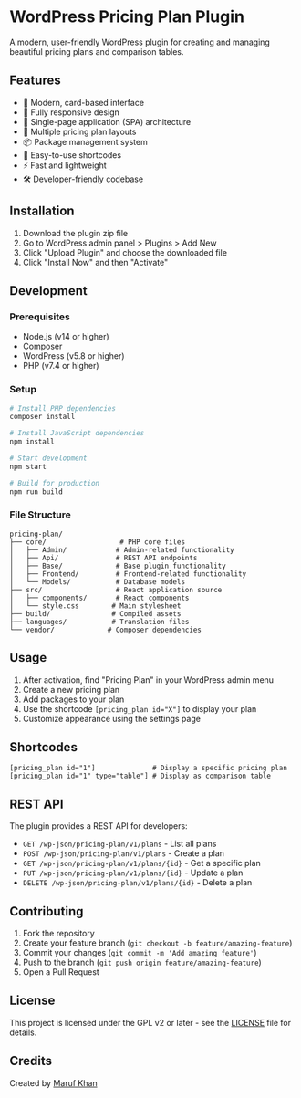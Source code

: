 # WordPress Pricing Plan Plugin

A modern, user-friendly WordPress plugin for creating and managing beautiful pricing plans and comparison tables.

## Features

- 🎨 Modern, card-based interface
- 📱 Fully responsive design
- 🔄 Single-page application (SPA) architecture
- 💼 Multiple pricing plan layouts
- 📦 Package management system
- 🎯 Easy-to-use shortcodes
- ⚡ Fast and lightweight
- 🛠️ Developer-friendly codebase

## Installation

1. Download the plugin zip file
2. Go to WordPress admin panel > Plugins > Add New
3. Click "Upload Plugin" and choose the downloaded file
4. Click "Install Now" and then "Activate"

## Development

### Prerequisites

- Node.js (v14 or higher)
- Composer
- WordPress (v5.8 or higher)
- PHP (v7.4 or higher)

### Setup

```bash
# Install PHP dependencies
composer install

# Install JavaScript dependencies
npm install

# Start development
npm start

# Build for production
npm run build
```

### File Structure

```
pricing-plan/
├── core/                  # PHP core files
│   ├── Admin/            # Admin-related functionality
│   ├── Api/              # REST API endpoints
│   ├── Base/             # Base plugin functionality
│   ├── Frontend/         # Frontend-related functionality
│   └── Models/           # Database models
├── src/                  # React application source
│   ├── components/       # React components
│   └── style.css        # Main stylesheet
├── build/               # Compiled assets
├── languages/           # Translation files
└── vendor/             # Composer dependencies
```

## Usage

1. After activation, find "Pricing Plan" in your WordPress admin menu
2. Create a new pricing plan
3. Add packages to your plan
4. Use the shortcode `[pricing_plan id="X"]` to display your plan
5. Customize appearance using the settings page

## Shortcodes

```
[pricing_plan id="1"]              # Display a specific pricing plan
[pricing_plan id="1" type="table"] # Display as comparison table
```

## REST API

The plugin provides a REST API for developers:

- `GET /wp-json/pricing-plan/v1/plans` - List all plans
- `POST /wp-json/pricing-plan/v1/plans` - Create a plan
- `GET /wp-json/pricing-plan/v1/plans/{id}` - Get a specific plan
- `PUT /wp-json/pricing-plan/v1/plans/{id}` - Update a plan
- `DELETE /wp-json/pricing-plan/v1/plans/{id}` - Delete a plan

## Contributing

1. Fork the repository
2. Create your feature branch (`git checkout -b feature/amazing-feature`)
3. Commit your changes (`git commit -m 'Add amazing feature'`)
4. Push to the branch (`git push origin feature/amazing-feature`)
5. Open a Pull Request

## License

This project is licensed under the GPL v2 or later - see the [LICENSE](LICENSE) file for details.

## Credits

Created by [Maruf Khan](https://github.com/marufmks) 